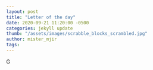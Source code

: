 ```yaml
---
layout: post
title: "Letter of the day"
date: 2020-09-21 11:20:00 -0500
categories: jekyll update
thumb: "/assets/images/scrabble_blocks_scrambled.jpg"
author: mister_mjir
tags:
---
```

G
